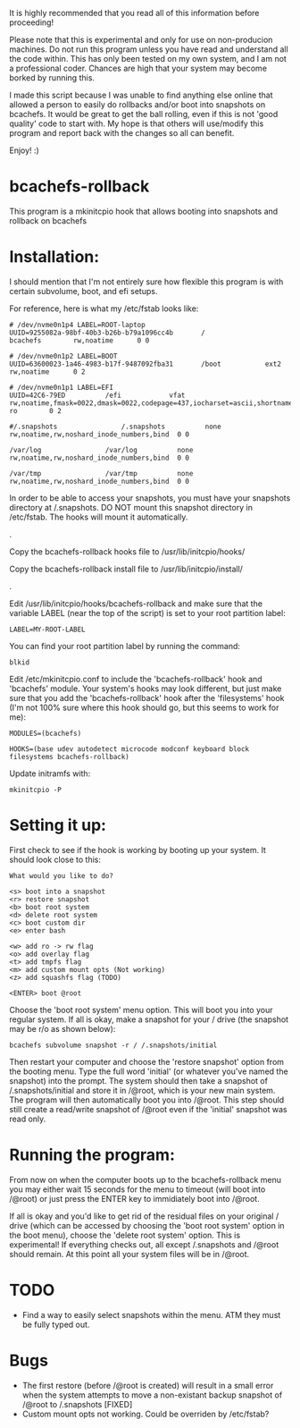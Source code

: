 It is highly recommended that you read all of this information before proceeding!

Please note that this is experimental and only for use on non-producion machines. Do not run this program unless you have read and understand all the code within. This has only been tested on my own system, and I am not a professional coder. Chances are high that your system may become borked by running this.

I made this script because I was unable to find anything else online that allowed a person to easily do rollbacks and/or boot into snapshots on bcachefs. It would be great to get the ball rolling, even if this is not 'good quality' code to start with. My hope is that others will use/modify this program and report back with the changes so all can benefit.

Enjoy! :)

# bcachefs-rollback
This program is a mkinitcpio hook that allows booting into snapshots and rollback on bcachefs

# Installation:

I should mention that I'm not entirely sure how flexible this program is with certain subvolume, boot, and efi setups.

For reference, here is what my /etc/fstab looks like:


```
# /dev/nvme0n1p4 LABEL=ROOT-laptop
UUID=9255082a-98bf-40b3-b26b-b79a1096cc4b       /               bcachefs        rw,noatime      0 0

# /dev/nvme0n1p2 LABEL=BOOT
UUID=63600023-1a46-4983-b17f-9487092fba31       /boot           ext2            rw,noatime      0 2

# /dev/nvme0n1p1 LABEL=EFI
UUID=42C6-79ED          /efi            vfat            rw,noatime,fmask=0022,dmask=0022,codepage=437,iocharset=ascii,shortname=mixed,utf8,errors=remount-ro        0 2

#/.snapshots                /.snapshots          none            rw,noatime,rw,noshard_inode_numbers,bind  0 0

/var/log                /var/log          none            rw,noatime,rw,noshard_inode_numbers,bind  0 0

/var/tmp                /var/tmp          none            rw,noatime,rw,noshard_inode_numbers,bind  0 0
```

In order to be able to access your snapshots, you must have your snapshots directory at /.snapshots.
DO NOT mount this snapshot directory in /etc/fstab. The hooks will mount it automatically.

.

Copy the bcachefs-rollback hooks file to /usr/lib/initcpio/hooks/

Copy the bcachefs-rollback install file to /usr/lib/initcpio/install/

.

Edit /usr/lib/initcpio/hooks/bcachefs-rollback and make sure that the variable LABEL (near the top of the script) is set to your root partition label:

```
LABEL=MY-ROOT-LABEL
```

You can find your root partition label by running the command:
```
blkid
```

Edit /etc/mkinitcpio.conf to include the 'bcachefs-rollback' hook and 'bcachefs' module. Your system's hooks may look different, but just make sure that you add the 'bcachefs-rollback' hook after the 'filesystems' hook (I'm not 100% sure where this hook should go, but this seems to work for me):

```
MODULES=(bcachefs)

HOOKS=(base udev autodetect microcode modconf keyboard block filesystems bcachefs-rollback)
```

Update initramfs with:

```
mkinitcpio -P
```


# Setting it up:

First check to see if the hook is working by booting up your system. It should look close to this:

```
What would you like to do?

<s> boot into a snapshot
<r> restore snapshot
<b> boot root system
<d> delete root system
<c> boot custom dir
<e> enter bash

<w> add ro -> rw flag
<o> add overlay flag
<t> add tmpfs flag
<m> add custom mount opts (Not working)
<z> add squashfs flag (TODO)

<ENTER> boot @root
```

Choose the 'boot root system' menu option. This will boot you into your regular system. If all is okay, make a snapshot for your / drive (the snapshot may be r/o as shown below):

```
bcachefs subvolume snapshot -r / /.snapshots/initial
```

Then restart your computer and choose the 'restore snapshot' option from the booting menu. Type the full word 'initial' (or whatever you've named the snapshot) into the prompt. The system should then take a snapshot of /.snapshots/initial and store it in /@root, which is your new main system. The program will then automatically boot you into /@root. This step should still create a read/write snapshot of /@root even if the 'initial' snapshot was read only.

# Running the program:

From now on when the computer boots up to the bcachefs-rollback menu you may either wait 15 seconds for the menu to timeout (will boot into /@root) or just press the ENTER key to immidiately boot into /@root.

If all is okay and you'd like to get rid of the residual files on your original / drive (which can be accessed by choosing the 'boot root system' option in the boot menu), choose the 'delete root system' option. This is experimental! If everything checks out, all except /.snapshots and /@root should remain. At this point all your system files will be in /@root.

# TODO

- Find a way to easily select snapshots within the menu. ATM they must be fully typed out.

# Bugs

- The first restore (before /@root is created) will result in a small error when the system attempts to move a non-existant backup snapshot of /@root to /.snapshots [FIXED]
- Custom mount opts not working. Could be overriden by /etc/fstab?
